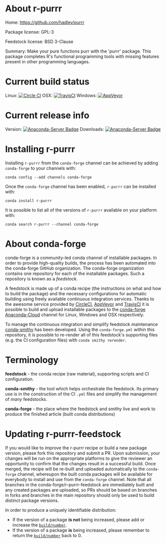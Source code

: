 About r-purrr
=============

Home: https://github.com/hadley/purrr

Package license: GPL-3

Feedstock license: BSD 3-Clause

Summary: Make your pure functions purr with the 'purrr' package. This package completes R's functional programming tools with missing features present in other programming languages.



Current build status
====================

Linux: [![Circle CI](https://circleci.com/gh/conda-forge/r-purrr-feedstock.svg?style=shield)](https://circleci.com/gh/conda-forge/r-purrr-feedstock)
OSX: [![TravisCI](https://travis-ci.org/conda-forge/r-purrr-feedstock.svg?branch=master)](https://travis-ci.org/conda-forge/r-purrr-feedstock)
Windows: [![AppVeyor](https://ci.appveyor.com/api/projects/status/github/conda-forge/r-purrr-feedstock?svg=True)](https://ci.appveyor.com/project/conda-forge/r-purrr-feedstock/branch/master)

Current release info
====================
Version: [![Anaconda-Server Badge](https://anaconda.org/conda-forge/r-purrr/badges/version.svg)](https://anaconda.org/conda-forge/r-purrr)
Downloads: [![Anaconda-Server Badge](https://anaconda.org/conda-forge/r-purrr/badges/downloads.svg)](https://anaconda.org/conda-forge/r-purrr)

Installing r-purrr
==================

Installing `r-purrr` from the `conda-forge` channel can be achieved by adding `conda-forge` to your channels with:

```
conda config --add channels conda-forge
```

Once the `conda-forge` channel has been enabled, `r-purrr` can be installed with:

```
conda install r-purrr
```

It is possible to list all of the versions of `r-purrr` available on your platform with:

```
conda search r-purrr --channel conda-forge
```


About conda-forge
=================

conda-forge is a community-led conda channel of installable packages.
In order to provide high-quality builds, the process has been automated into the
conda-forge GitHub organization. The conda-forge organization contains one repository
for each of the installable packages. Such a repository is known as a *feedstock*.

A feedstock is made up of a conda recipe (the instructions on what and how to build
the package) and the necessary configurations for automatic building using freely
available continuous integration services. Thanks to the awesome service provided by
[CircleCI](https://circleci.com/), [AppVeyor](http://www.appveyor.com/)
and [TravisCI](https://travis-ci.org/) it is possible to build and upload installable
packages to the [conda-forge](https://anaconda.org/conda-forge)
[Anaconda-Cloud](http://docs.anaconda.org/) channel for Linux, Windows and OSX respectively.

To manage the continuous integration and simplify feedstock maintenance
[conda-smithy](http://github.com/conda-forge/conda-smithy) has been developed.
Using the ``conda-forge.yml`` within this repository, it is possible to re-render all of
this feedstock's supporting files (e.g. the CI configuration files) with ``conda smithy rerender``.


Terminology
===========

**feedstock** - the conda recipe (raw material), supporting scripts and CI configuration.

**conda-smithy** - the tool which helps orchestrate the feedstock.
                   Its primary use is in the construction of the CI ``.yml`` files
                   and simplify the management of *many* feedstocks.

**conda-forge** - the place where the feedstock and smithy live and work to
                  produce the finished article (built conda distributions)


Updating r-purrr-feedstock
==========================

If you would like to improve the r-purrr recipe or build a new
package version, please fork this repository and submit a PR. Upon submission,
your changes will be run on the appropriate platforms to give the reviewer an
opportunity to confirm that the changes result in a successful build. Once
merged, the recipe will be re-built and uploaded automatically to the
`conda-forge` channel, whereupon the built conda packages will be available for
everybody to install and use from the `conda-forge` channel.
Note that all branches in the conda-forge/r-purrr-feedstock are
immediately built and any created packages are uploaded, so PRs should be based
on branches in forks and branches in the main repository should only be used to
build distinct package versions.

In order to produce a uniquely identifiable distribution:
 * If the version of a package **is not** being increased, please add or increase
   the [``build/number``](http://conda.pydata.org/docs/building/meta-yaml.html#build-number-and-string).
 * If the version of a package **is** being increased, please remember to return
   the [``build/number``](http://conda.pydata.org/docs/building/meta-yaml.html#build-number-and-string)
   back to 0.

